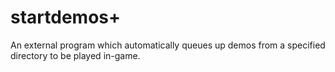# startdemos+
 An external program which automatically queues up demos from a specified directory to be played in-game.
